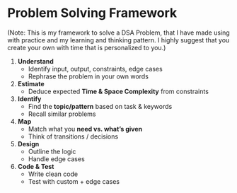 # Problem Solving Framework

(Note: This is my framework to solve a DSA Problem, that I have made using with practice and my learning and thinking pattern. I highly suggest that you create your own with time that is personalized to you.)

1. **Understand**
    - Identify input, output, constraints, edge cases
    - Rephrase the problem in your own words
2. **Estimate**
	- Deduce expected **Time & Space Complexity** from constraints
3. **Identify**
    - Find the **topic/pattern** based on task & keywords
    - Recall similar problems
4. **Map**
    - Match what you **need vs. what’s given**
    - Think of transitions / decisions
5. **Design**
    - Outline the logic
    - Handle edge cases
6. **Code & Test**
	- Write clean code
	- Test with custom + edge cases